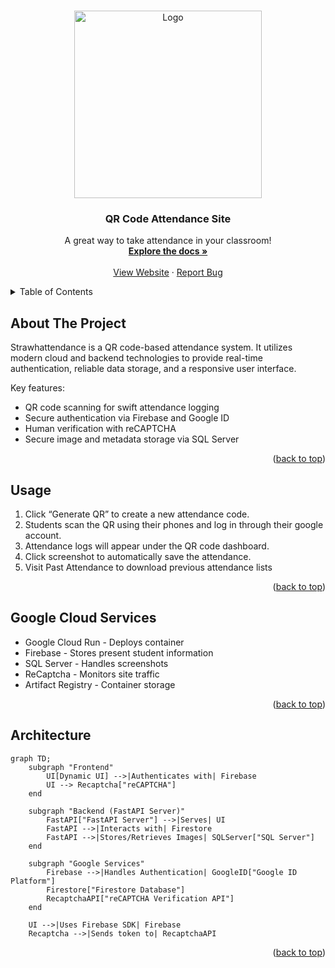 <!-- Improved compatibility of back to top link: See: https://github.com/othneildrew/Best-README-Template/pull/73 -->
<a id="readme-top"></a>
<!--
*** Thanks for checking out the Best-README-Template. If you have a suggestion
*** that would make this better, please fork the repo and create a pull request
*** or simply open an issue with the tag "enhancement".
*** Don't forget to give the project a star!
*** Thanks again! Now go create something AMAZING! :D
-->



<!-- PROJECT LOGO -->
<br />
<div align="center">
  <a href="https://github.com/othneildrew/Best-README-Template">
    <img src="https://img.freepik.com/free-vector/scan-me-qr-code_78370-2915.jpg?semt=ais_hybrid&w=740" alt="Logo" width="300" height="300">
  </a>

  <h3 align="center">QR Code Attendance Site</h3>

  <p align="center">
    A great way to take attendance in your classroom!
    <br />
    <a href="https://github.com/chris-mohri/cs1660_final_proj"><strong>Explore the docs »</strong></a>
    <br />
    <br />
    <a href="https://attendance-163952866759.us-central1.run.app/">View Website</a>
    &middot;
    <a href="https://github.com/chris-mohri/cs1660_final_proj/issues/new">Report Bug</a>
  </p>
</div>



<!-- TABLE OF CONTENTS -->
<details>
  <summary>Table of Contents</summary>
  <ol>
    <li>
      <a href="#about-the-project">About The Project</a>
    </li>
    <li><a href="#usage">Usage</a></li>
    <li><a href="#google-cloud-services">Google Cloud Services</a></li>
    <li><a href="#architecture">Architecture</a></li>
  </ol>
</details>



<!-- ABOUT THE PROJECT -->
## About The Project

Strawhattendance is a QR code-based attendance system. It utilizes modern cloud and backend technologies to provide real-time authentication, reliable data storage, and a responsive user interface.

Key features:
* QR code scanning for swift attendance logging
* Secure authentication via Firebase and Google ID
* Human verification with reCAPTCHA
* Secure image and metadata storage via SQL Server

<p align="right">(<a href="#readme-top">back to top</a>)</p>

## Usage

1. Click “Generate QR” to create a new attendance code.
2. Students scan the QR using their phones and log in through their google account.
3. Attendance logs will appear under the QR code dashboard.
4. Click screenshot to automatically save the attendance.
5. Visit Past Attendance to download previous attendance lists

<p align="right">(<a href="#readme-top">back to top</a>)</p>

## Google Cloud Services

* Google Cloud Run - Deploys container
* Firebase - Stores present student information
* SQL Server - Handles screenshots
* ReCaptcha - Monitors site traffic
* Artifact Registry - Container storage

<p align="right">(<a href="#readme-top">back to top</a>)</p>

## Architecture

```mermaid
graph TD;
    subgraph "Frontend"
        UI[Dynamic UI] -->|Authenticates with| Firebase
        UI --> Recaptcha["reCAPTCHA"]
    end

    subgraph "Backend (FastAPI Server)"
        FastAPI["FastAPI Server"] -->|Serves| UI
        FastAPI -->|Interacts with| Firestore
        FastAPI -->|Stores/Retrieves Images| SQLServer["SQL Server"]
    end

    subgraph "Google Services"
        Firebase -->|Handles Authentication| GoogleID["Google ID Platform"]
        Firestore["Firestore Database"]
        RecaptchaAPI["reCAPTCHA Verification API"]
    end

    UI -->|Uses Firebase SDK| Firebase
    Recaptcha -->|Sends token to| RecaptchaAPI
```

<p align="right">(<a href="#readme-top">back to top</a>)</p>

<!-- MARKDOWN LINKS & IMAGES -->
<!-- https://www.markdownguide.org/basic-syntax/#reference-style-links -->
[contributors-shield]: https://img.shields.io/github/contributors/othneildrew/Best-README-Template.svg?style=for-the-badge
[contributors-url]: https://github.com/othneildrew/Best-README-Template/graphs/contributors
[forks-shield]: https://img.shields.io/github/forks/othneildrew/Best-README-Template.svg?style=for-the-badge
[forks-url]: https://github.com/othneildrew/Best-README-Template/network/members
[stars-shield]: https://img.shields.io/github/stars/othneildrew/Best-README-Template.svg?style=for-the-badge
[stars-url]: https://github.com/othneildrew/Best-README-Template/stargazers
[issues-shield]: https://img.shields.io/github/issues/othneildrew/Best-README-Template.svg?style=for-the-badge
[issues-url]: https://github.com/othneildrew/Best-README-Template/issues
[license-shield]: https://img.shields.io/github/license/othneildrew/Best-README-Template.svg?style=for-the-badge
[license-url]: https://github.com/othneildrew/Best-README-Template/blob/master/LICENSE.txt
[linkedin-shield]: https://img.shields.io/badge/-LinkedIn-black.svg?style=for-the-badge&logo=linkedin&colorB=555
[linkedin-url]: https://linkedin.com/in/othneildrew
[product-screenshot]: images/screenshot.png
[Next.js]: https://img.shields.io/badge/next.js-000000?style=for-the-badge&logo=nextdotjs&logoColor=white
[Next-url]: https://nextjs.org/
[React.js]: https://img.shields.io/badge/React-20232A?style=for-the-badge&logo=react&logoColor=61DAFB
[React-url]: https://reactjs.org/
[Vue.js]: https://img.shields.io/badge/Vue.js-35495E?style=for-the-badge&logo=vuedotjs&logoColor=4FC08D
[Vue-url]: https://vuejs.org/
[Angular.io]: https://img.shields.io/badge/Angular-DD0031?style=for-the-badge&logo=angular&logoColor=white
[Angular-url]: https://angular.io/
[Svelte.dev]: https://img.shields.io/badge/Svelte-4A4A55?style=for-the-badge&logo=svelte&logoColor=FF3E00
[Svelte-url]: https://svelte.dev/
[Laravel.com]: https://img.shields.io/badge/Laravel-FF2D20?style=for-the-badge&logo=laravel&logoColor=white
[Laravel-url]: https://laravel.com
[Bootstrap.com]: https://img.shields.io/badge/Bootstrap-563D7C?style=for-the-badge&logo=bootstrap&logoColor=white
[Bootstrap-url]: https://getbootstrap.com
[JQuery.com]: https://img.shields.io/badge/jQuery-0769AD?style=for-the-badge&logo=jquery&logoColor=white
[JQuery-url]: https://jquery.com 
